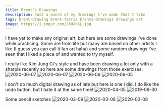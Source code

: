```yaml
---
title: Brent's Drawings
description: Just a bunch of my drawings I've made that I like
tags: brent-drawing brent-farris brents-drawings drawings art
image: https://i.imgur.com/JXHXk6L.jpg
---
```


I have yet to make any original art, but here are some drawings I've done while practicing. Some are from life but many are based on other artists I like (I guess you can call it fan art haha) and some random drawings I've seen that I liked a piece of and wanted to try myself.

I really like Kim Jung Gi's style and have been drawing a lot only with a sharpie recently so here are some drawings from those exercises.
![2020-06-07](https://i.imgur.com/JXHXk6L.jpg)
![2020-06-07](https://i.imgur.com/9xoRo3a.jpg)
![2020-06-06](https://i.imgur.com/qCoH4xY.jpg)
![2020-06-05](https://i.imgur.com/7jG8Kth.jpg)

I don't do much digital drawing as of late but here is one I did. I do like the undo button, but I hate it at the same time!
![2020-04-05](https://i.imgur.com/ownJLO6.jpg)
![2019-09-30](https://i.imgur.com/V2aqJ5s.jpg)

Some pencil sketches
![2020-03-09](https://i.imgur.com/pD50Sv9.jpg)
![2020-03-08](https://i.imgur.com/P4WV1Xp.jpg)
![2020-03-08](https://i.imgur.com/Aj2IMDz.jpg)
